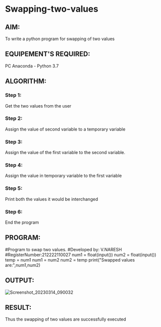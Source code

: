 # Swapping-two-values
## AIM:
To write a python program for swapping of two values
## EQUIPEMENT'S REQUIRED: 
PC
Anaconda - Python 3.7
## ALGORITHM: 
### Step 1:
Get the two values from the user
### Step 2: 
Assign the value of second variable to a temporary variable 
### Step 3: 
Assign the value of the first variable to the second variable.
### Step 4:  
Assign the value in temporary variable to the first variable
### Step 5: 
Print both the values it would be interchanged
### Step 6: 
End the program
## PROGRAM:
#Program to swap two values.
#Developed by: V.NARESH
#RegisterNumber:212222110027
num1 = float(input())
num2 = float(input())
temp = num1
num1 = num2
num2 = temp
print("Swapped values are:",num1,num2)

## OUTPUT:
![Screenshot_20230314_090032](https://user-images.githubusercontent.com/119393642/225068149-8f335304-8819-4172-b497-d9f3bc9c805a.png)


## RESULT:
Thus the swapping of two values are successfully executed



